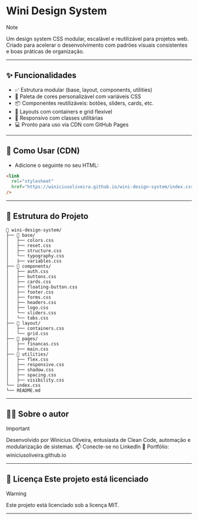 # Wini Design System

> [!NOTE]
> Um design system CSS modular, escalável e reutilizável para projetos web. Criado para acelerar o desenvolvimento com padrões visuais consistentes e boas práticas de organização.

---

## ✨ Funcionalidades

- ✅ Estrutura modular (base, layout, components, utilities)
- 🎨 Paleta de cores personalizável com variáveis CSS
- 📦 Componentes reutilizáveis: botões, sliders, cards, etc.
- 🧩 Layouts com containers e grid flexível
- 📱 Responsivo com classes utilitárias
- 💻 Pronto para uso via CDN com GitHub Pages

---

## 🚀 Como Usar (CDN)

- Adicione o seguinte no seu HTML:

```html
<link
  rel="stylesheet"
  href="https://winiciusoliveira.github.io/wini-design-system/index.css"
/>
```

---

## 📁 Estrutura do Projeto

```
📁 wini-design-system/
├── 📁 base/
│   ├── colors.css
│   ├── reset.css
│   ├── structure.css
│   └── typography.css
│   ├── variables.css
├── 📁 components/
│   ├── auth.css
│   ├── buttons.css
│   ├── cards.css
│   ├── floating-button.css
│   ├── footer.css
│   ├── forms.css
│   ├── headers.css
│   ├── logo.css
│   └── sliders.css
│   └── tabs.css
├── 📁 layout/
│   ├── containers.css
│   └── grid.css
├── 📁 pages/
│   ├── financas.css
│   ├── main.css
├── 📁 utilities/
│   ├── flex.css
│   ├── responsive.css
│   ├── shadow.css
│   ├── spacing.css
│   ├── visibility.css
└── index.css
└── README.md
```

---

## 👨‍💻 Sobre o autor

> [!IMPORTANT]
> Desenvolvido por Winicius Oliveira, entusiasta de Clean Code, automação e modularização de sistemas.
> 📫 Conecte-se no LinkedIn
> 📂 Portfólio: winiciusoliveira.github.io

---

## 📄 Licença Este projeto está licenciado

> [!WARNING]
> Este projeto está licenciado sob a licença MIT.

---
